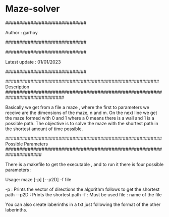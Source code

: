 # Maze-solver

#############################

Author : garhoy

#############################

#############################

Latest update : 01/01/2023

#############################


####################################################### Description #############################################################################

Basically we get from a file a maze , where the first to parameters we receive are the dimensions of the maze, n and m. On the next line we get
the maze formed with 0 and 1 where a 0 means there is a wall and 1 is a possible path. The objective is to solve the maze with the 
shortest path in the shortest amount of time possible.

######################################################## Possible Parameters #####################################################################

There is a makefile to get the executable , and to run it there is four possible parameters : 

Usage: 
maze [-p] [--p2D] -f file

-p : Prints the vector of directions the algorithm follows to get the shortest path
--p2D : Prints the shortest path
-f : Must be used
file : name of the file

You can also create laberinths in a txt just following the format of the other laberinths.

